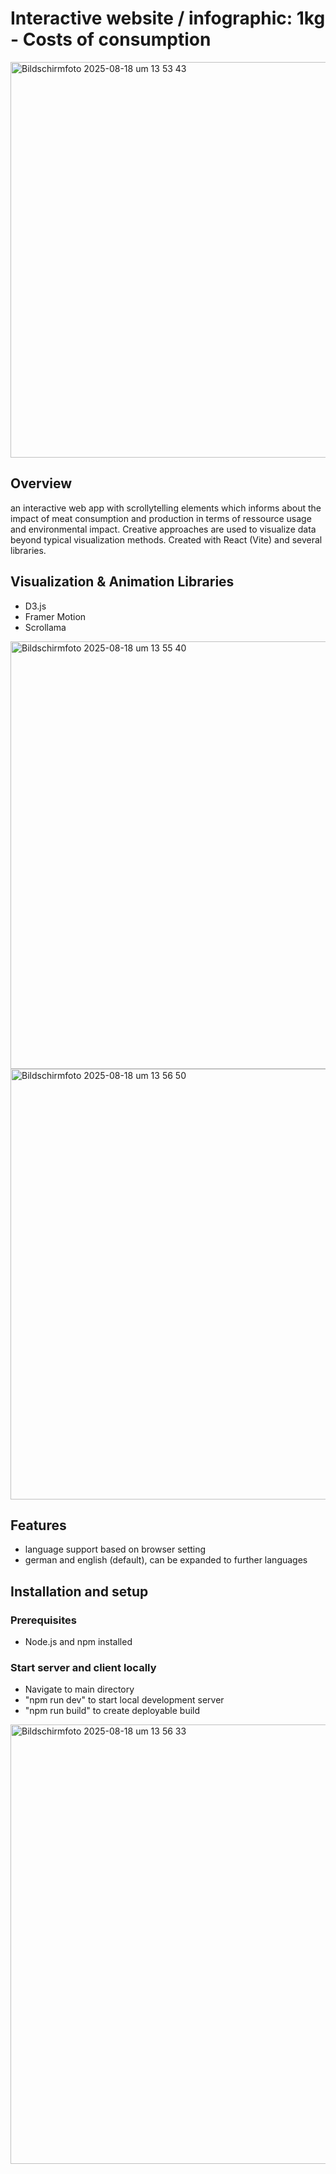 # Interactive website / infographic: 1kg - Costs of consumption
<img width="827" height="633" alt="Bildschirmfoto 2025-08-18 um 13 53 43" src="https://github.com/user-attachments/assets/88afadb1-eebe-4d5e-8b11-bdf10c400a53" />


## Overview
an interactive web app with scrollytelling elements which informs about the impact of meat consumption and production in terms of ressource usage and environmental impact.
Creative approaches are used to visualize data beyond typical visualization methods.
Created with React (Vite) and several libraries.

## Visualization & Animation Libraries
* D3.js
* Framer Motion
* Scrollama

<img width="909" height="684" alt="Bildschirmfoto 2025-08-18 um 13 55 40" src="https://github.com/user-attachments/assets/5a81515c-48c9-49a2-b48d-9b4fd9826a8b" />
<img width="840" height="689" alt="Bildschirmfoto 2025-08-18 um 13 56 50" src="https://github.com/user-attachments/assets/211aa245-26c8-4638-aee7-e79fb00ea515" />


## Features
* language support based on browser setting
* german and english (default), can be expanded to further languages

## Installation and setup

### Prerequisites
* Node.js and npm installed

### Start server and client locally
* Navigate to main directory
* "npm run dev" to start local development server
* "npm run build" to create deployable build

<img width="1295" height="703" alt="Bildschirmfoto 2025-08-18 um 13 56 33" src="https://github.com/user-attachments/assets/f864804e-bd76-4418-97b8-ab10e37c9fcc" />

   


